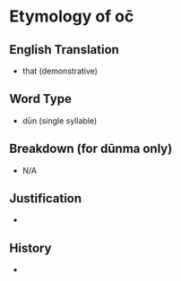 # Etymology of oc̄

## English Translation
- that (demonstrative)

## Word Type
- dūn (single syllable)

## Breakdown (for dūnma only)
- N/A

## Justification
- 

## History
- 
